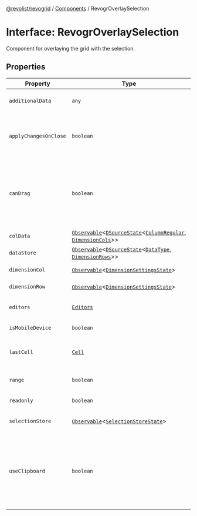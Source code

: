 [@revolist/revogrid](README.md) / [Components](Namespace.Components.md) / RevogrOverlaySelection

# Interface: RevogrOverlaySelection

Component for overlaying the grid with the selection.

## Properties

| Property | Type | Description | Defined in |
| ------ | ------ | ------ | ------ |
| `additionalData` | `any` | Additional data to pass to renderer. | [src/components.d.ts:525](https://github.com/revolist/revogrid/blob/21cf5bd8103ee03a0cd211a424e38941bf038335/src/components.d.ts#L525) |
| `applyChangesOnClose` | `boolean` | If true applys changes when cell closes if not Escape. | [src/components.d.ts:529](https://github.com/revolist/revogrid/blob/21cf5bd8103ee03a0cd211a424e38941bf038335/src/components.d.ts#L529) |
| `canDrag` | `boolean` | Enable revogr-order-editor component (read more in revogr-order-editor component). Allows D&D. | [src/components.d.ts:533](https://github.com/revolist/revogrid/blob/21cf5bd8103ee03a0cd211a424e38941bf038335/src/components.d.ts#L533) |
| `colData` | [`Observable`](TypeAlias.Observable.md)\<[`DSourceState`](TypeAlias.DSourceState.md)\<[`ColumnRegular`](Interface.ColumnRegular.md), [`DimensionCols`](TypeAlias.DimensionCols.md)\>\> | Column data store. | [src/components.d.ts:537](https://github.com/revolist/revogrid/blob/21cf5bd8103ee03a0cd211a424e38941bf038335/src/components.d.ts#L537) |
| `dataStore` | [`Observable`](TypeAlias.Observable.md)\<[`DSourceState`](TypeAlias.DSourceState.md)\<[`DataType`](TypeAlias.DataType.md), [`DimensionRows`](TypeAlias.DimensionRows.md)\>\> | Row data store. | [src/components.d.ts:541](https://github.com/revolist/revogrid/blob/21cf5bd8103ee03a0cd211a424e38941bf038335/src/components.d.ts#L541) |
| `dimensionCol` | [`Observable`](TypeAlias.Observable.md)\<[`DimensionSettingsState`](Interface.DimensionSettingsState.md)\> | Dimension settings X. | [src/components.d.ts:545](https://github.com/revolist/revogrid/blob/21cf5bd8103ee03a0cd211a424e38941bf038335/src/components.d.ts#L545) |
| `dimensionRow` | [`Observable`](TypeAlias.Observable.md)\<[`DimensionSettingsState`](Interface.DimensionSettingsState.md)\> | Dimension settings Y. | [src/components.d.ts:549](https://github.com/revolist/revogrid/blob/21cf5bd8103ee03a0cd211a424e38941bf038335/src/components.d.ts#L549) |
| `editors` | [`Editors`](TypeAlias.Editors.md) | Custom editors register. | [src/components.d.ts:553](https://github.com/revolist/revogrid/blob/21cf5bd8103ee03a0cd211a424e38941bf038335/src/components.d.ts#L553) |
| `isMobileDevice` | `boolean` | Is mobile view mode. | [src/components.d.ts:557](https://github.com/revolist/revogrid/blob/21cf5bd8103ee03a0cd211a424e38941bf038335/src/components.d.ts#L557) |
| `lastCell` | [`Cell`](Interface.Cell.md) | Last real coordinates positions + 1. | [src/components.d.ts:561](https://github.com/revolist/revogrid/blob/21cf5bd8103ee03a0cd211a424e38941bf038335/src/components.d.ts#L561) |
| `range` | `boolean` | Range selection allowed. | [src/components.d.ts:565](https://github.com/revolist/revogrid/blob/21cf5bd8103ee03a0cd211a424e38941bf038335/src/components.d.ts#L565) |
| `readonly` | `boolean` | Readonly mode. | [src/components.d.ts:569](https://github.com/revolist/revogrid/blob/21cf5bd8103ee03a0cd211a424e38941bf038335/src/components.d.ts#L569) |
| `selectionStore` | [`Observable`](TypeAlias.Observable.md)\<[`SelectionStoreState`](TypeAlias.SelectionStoreState.md)\> | Selection, range, focus. | [src/components.d.ts:573](https://github.com/revolist/revogrid/blob/21cf5bd8103ee03a0cd211a424e38941bf038335/src/components.d.ts#L573) |
| `useClipboard` | `boolean` | Enable revogr-clipboard component (read more in revogr-clipboard component). Allows copy/paste. | [src/components.d.ts:577](https://github.com/revolist/revogrid/blob/21cf5bd8103ee03a0cd211a424e38941bf038335/src/components.d.ts#L577) |

